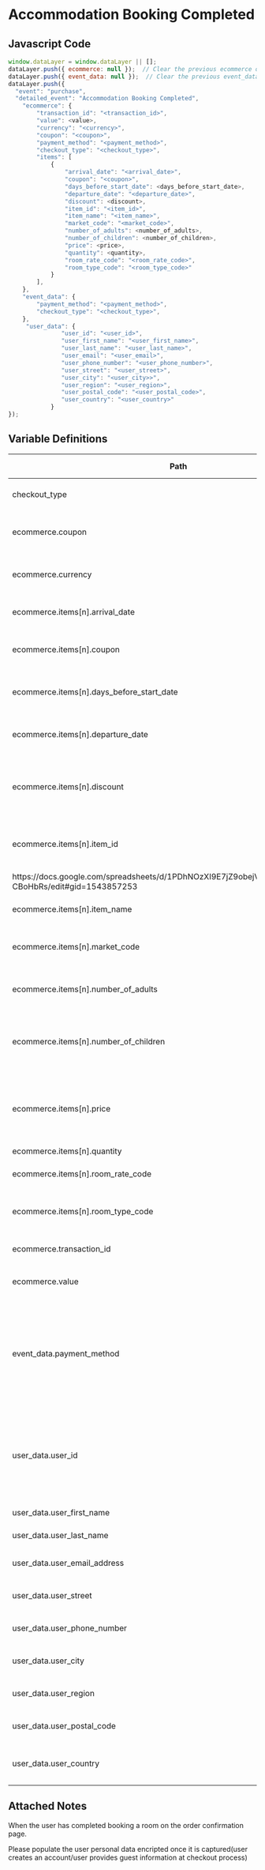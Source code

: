 # Accommodation Booking Completed

### 

## Javascript Code
```js
window.dataLayer = window.dataLayer || [];
dataLayer.push({ ecommerce: null });  // Clear the previous ecommerce object.
dataLayer.push({ event_data: null });  // Clear the previous event_data object.
dataLayer.push({
  "event": "purchase",
  "detailed_event": "Accommodation Booking Completed",
    "ecommerce": {
        "transaction_id": "<transaction_id>",
        "value": <value>,
        "currency": "<currency>",
        "coupon": "<coupon>",
        "payment_method": "<payment_method>",
        "checkout_type": "<checkout_type>",
        "items": [
            {
                "arrival_date": "<arrival_date>",
                "coupon": "<coupon>",
                "days_before_start_date": <days_before_start_date>,
                "departure_date": "<departure_date>",
                "discount": <discount>,
                "item_id": "<item_id>",
                "item_name": "<item_name>",
                "market_code": "<market_code>",
                "number_of_adults": <number_of_adults>,
                "number_of_children": <number_of_children>,
                "price": <price>,
                "quantity": <quantity>,
                "room_rate_code": "<room_rate_code>",
                "room_type_code": "<room_type_code>"
            }
        ],
    },
    "event_data": {
        "payment_method": "<payment_method>",
        "checkout_type": "<checkout_type>",
    },
     "user_data": {
               "user_id": "<user_id>",
               "user_first_name": "<user_first_name>",
               "user_last_name": "<user_last_name>",
               "user_email": "<user_email>",
               "user_phone_number": "<user_phone_number>",
               "user_street": "<user_street>",
               "user_city": "<user_city>>",
               "user_region": "<user_region>",
               "user_postal_code": "<user_postal_code>",
               "user_country": "<user_country>"
            }
});
```

## Variable Definitions

|Path|Type|Description|Example|Pattern|Min Length|Max Length|Minimum|Maximum|Multiple Of|
| --- | --- | --- | --- | --- | --- | --- | --- | --- | --- |
|checkout_type|string|captures Checkout Type||||||||
|ecommerce.coupon|string|Order-level coupon code used for a purchase.|summer\_fun|||||||
|ecommerce.currency|string|The currency, in 3-letter ISO 4217 format.||||||||
|ecommerce.items[n].arrival_date|string|the arrival date of a booking|YYYY-MM-DD|||||||
|ecommerce.items[n].coupon|string|Item-level coupon code used for a purchase.|SUMMER\_FUN|||||||
|ecommerce.items[n].days_before_start_date|number|captures the Days Before Start Date of the booking||||||||
|ecommerce.items[n].departure_date|string|captures Departure Date of the booking||||||||
|ecommerce.items[n].discount|number|Monetary value of discount associated with a purchase.|2.22|||||||
|ecommerce.items[n].item_id|string|Please reference this document to determine the Item ID
https:\/\/docs.google.com\/spreadsheets\/d\/1PDhNOzXI9E7jZ9obejV4owtW3Wtwq66\_IaN-CBoHbRs\/edit\#gid=1543857253|6558, 70561|||||||
|ecommerce.items[n].item_name|string|Item Name \(context-specific\).|jeggings|||||||
|ecommerce.items[n].market_code|string|captures the Market Code of the booking||||||||
|ecommerce.items[n].number_of_adults|integer|Captures the number of adults in a booking||||||||
|ecommerce.items[n].number_of_children|integer|captures the Number of Children in a booking \(ecommerce DE\)||||||||
|ecommerce.items[n].price|number|The monetary price of the item, in units of the specified currency parameter.|9.99|||||||
|ecommerce.items[n].quantity|integer|Item quantity.|1|||||||
|ecommerce.items[n].room_rate_code|string|captures the rate code of the room||||||||
|ecommerce.items[n].room_type_code|string|captures the room type code of the booking||||||||
|ecommerce.transaction_id|string|The unique identifier of a transaction.|T\_12345, 19283j2nm9jdjs|^[a-zA-Z0-9]{6,20}$|6|20||||
|ecommerce.value|number|The monetary value of the event.|7.77, 239.55, 659|||||||
|event_data.payment_method|string|Captures the payment methods used for a transaction \(i.e. credit card, Visa, MasterCard, Amex, Paypal, purchase order, etc\).|Credit Card, PayPal, Mastercard, Visa, Amex, Discover|||||||
|user_data.user_id|string|The id of the user currently logged in to the site, if the site offers authentication and the user is authenticated.|123456, abc123|||||||
|user_data.user_first_name|string|required|The first name of the user.|John|
|user_data.user_last_name|string|required|The last name of the user.|Smith|
|user_data.user_email_address|string|required|The email address of the user.|john.smith@test.com|
|user_data.user_street|string|required|The street and number of the user.|1 river bend rd|
|user_data.user_phone_number|string|required|The phone number of the user.|1.888.888.8888|
|user_data.user_city|string|required|City for the address of the user.|Plymoth|
|user_data.user_region|string|required|State or territory for the address of the user.|Massachusetts|
|user_data.user_postal_code|string|required|Postal code for the address of the user.|02345|
|user_data.user_country|string|required|ISO country code for the address of the user.|US|


## Attached Notes

<p>When the user has completed booking a room on the order confirmation page.</p>
<p>Please populate the user personal data encripted once it is captured(user creates an account/user provides guest information at checkout process) </p>
